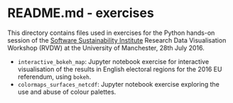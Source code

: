 # README.md - exercises

This directory contains files used in exercises for the Python hands-on session of the [Software Sustainability Institute](http://software.ac.uk/) Research Data Visualisation Workshop (RVDW) at the University of Manchester, 28th July 2016.

* `interactive_bokeh_map`: Jupyter notebook exercise for interactive visualisation of the results in English electoral regions for the 2016 EU referendum, using `bokeh`.
* `colormaps_surfaces_netcdf`: Jupyter notebook exercise exploring the use and abuse of colour palettes.